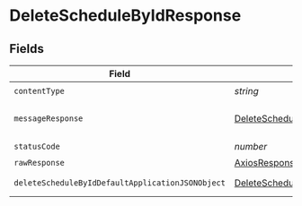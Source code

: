 # DeleteScheduleByIdResponse


## Fields

| Field                                                                                                           | Type                                                                                                            | Required                                                                                                        | Description                                                                                                     |
| --------------------------------------------------------------------------------------------------------------- | --------------------------------------------------------------------------------------------------------------- | --------------------------------------------------------------------------------------------------------------- | --------------------------------------------------------------------------------------------------------------- |
| `contentType`                                                                                                   | *string*                                                                                                        | :heavy_check_mark:                                                                                              | N/A                                                                                                             |
| `messageResponse`                                                                                               | [DeleteScheduleByIdMessageResponse](../../models/operations/deleteschedulebyidmessageresponse.md)               | :heavy_minus_sign:                                                                                              | A confirmation message.                                                                                         |
| `statusCode`                                                                                                    | *number*                                                                                                        | :heavy_check_mark:                                                                                              | N/A                                                                                                             |
| `rawResponse`                                                                                                   | [AxiosResponse>](https://axios-http.com/docs/res_schema)                                                        | :heavy_minus_sign:                                                                                              | N/A                                                                                                             |
| `deleteScheduleByIdDefaultApplicationJSONObject`                                                                | [DeleteScheduleByIdDefaultApplicationJSON](../../models/operations/deleteschedulebyiddefaultapplicationjson.md) | :heavy_minus_sign:                                                                                              | Error response.                                                                                                 |